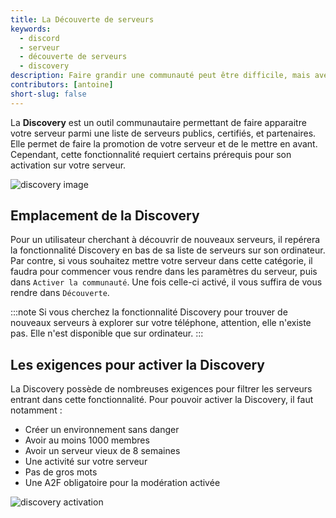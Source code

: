 ```yaml
---
title: La Découverte de serveurs
keywords:
  - discord
  - serveur
  - découverte de serveurs
  - discovery
description: Faire grandir une communauté peut être difficile, mais avec Discovery, vous pourrez propulser votre serveur parmi les plus grands.
contributors: [antoine]
short-slug: false
---
```


La **Discovery** est un outil communautaire permettant de faire apparaitre votre serveur parmi une liste de serveurs publics, certifiés, et partenaires. Elle permet de faire la promotion de votre serveur et de le mettre en avant. Cependant, cette fonctionnalité requiert certains prérequis pour son activation sur votre serveur.

![discovery image](http://i.dfr.gg/hWXQ.webp)

## Emplacement de la Discovery

Pour un utilisateur cherchant à découvrir de nouveaux serveurs, il repérera la fonctionnalité Discovery en bas de sa liste de serveurs sur son ordinateur. Par contre, si vous souhaitez mettre votre serveur dans cette catégorie, il faudra pour commencer vous rendre dans les paramètres du serveur, puis dans `Activer la communauté`. Une fois celle-ci activé, il vous suffira de vous rendre dans `Découverte`.

:::note Si vous cherchez la fonctionnalité Discovery pour trouver de nouveaux serveurs à explorer sur votre téléphone, attention, elle n'existe pas. Elle n'est disponible que sur ordinateur. :::

## Les exigences pour activer la Discovery

La Discovery possède de nombreuses exigences pour filtrer les serveurs entrant dans cette fonctionnalité. Pour pouvoir activer la Discovery, il faut notamment : 
* Créer un environnement sans danger
* Avoir au moins 1000 membres
* Avoir un serveur vieux de 8 semaines
* Une activité sur votre serveur
* Pas de gros mots
* Une A2F obligatoire pour la modération activée

![discovery activation](http://i.dfr.gg/8CwM.webp) 
